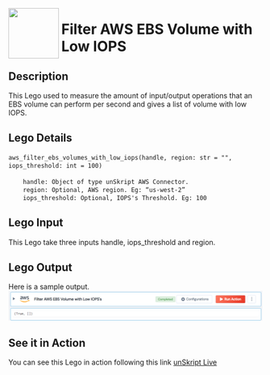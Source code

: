 [<img align="left" src="https://unskript.com/assets/favicon.png" width="100" height="100" style="padding-right: 5px">](https://unskript.com/assets/favicon.png) 
<h1>Filter AWS EBS Volume with Low IOPS </h1>

## Description
This Lego used to measure the amount of input/output operations that an EBS volume can perform per second and gives a list of volume with low IOPS.


## Lego Details

    aws_filter_ebs_volumes_with_low_iops(handle, region: str = "", iops_threshold: int = 100)

        handle: Object of type unSkript AWS Connector.
        region: Optional, AWS region. Eg: “us-west-2”
        iops_threshold: Optional, IOPS's Threshold. Eg: 100

## Lego Input
This Lego take three inputs handle, iops_threshold and region.

## Lego Output
Here is a sample output.
<img src="./1.png">


## See it in Action
You can see this Lego in action following this link [unSkript Live](https://us.app.unskript.io)